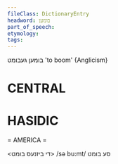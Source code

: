 ```yaml
---
fileClass: DictionaryEntry
headword: בומען
part_of_speech: 
etymology: 
tags: 
---
```

בומען
געבומט
'to boom'
{Anglicism}

CENTRAL
========

HASIDIC
=======
= AMERICA = 

<די ביזנעס בומט>
/sə bu:mt/ סע בומט